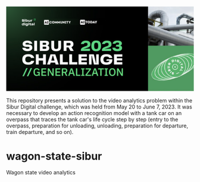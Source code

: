 ![poster](docs/poster.png)

This repository presents a solution to the video analytics problem within the Sibur Digital challenge, which was held from May 20 to June 7, 2023. It was necessary to develop an action recognition model with a tank car on an overpass that traces the tank car's life cycle step by step (entry to the overpass, preparation for unloading, unloading, preparation for departure, train departure, and so on).

# wagon-state-sibur
Wagon state video analytics
